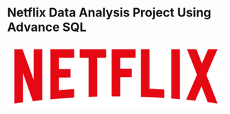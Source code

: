 # Netflix Data Analysis Project Using Advance SQL

![Netflix logo](https://github.com/anujs-maker/netflix_sql_project/blob/main/logo.png)
